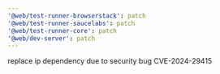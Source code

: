 ```yaml
---
'@web/test-runner-browserstack': patch
'@web/test-runner-saucelabs': patch
'@web/test-runner-core': patch
'@web/dev-server': patch
---
```


replace ip dependency due to security bug CVE-2024-29415
